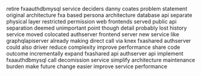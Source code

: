 retire fxaauthdbmysql service deciders danny coates problem statement original architecture fxa based persona architecture database api separate physical layer restricted permission web frontends served public api separation deemed unimportant point though detail probably lost history service moved colocated authserver frontend server new service like graphqlapiserver already making direct call via knex fxashared authserver could also driver reduce complexity improve performance share code outcome incrementally expand fxashared api authserver api implement fxaauthdbmysql call decomission service simplify architecture maintenance burden make future change easier improve service performance